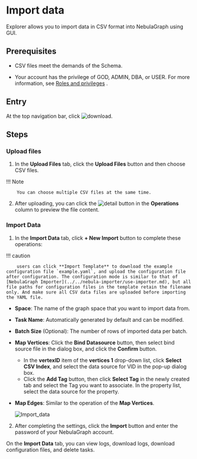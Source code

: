 # Import data

Explorer allows you to import data in CSV format into NebulaGraph using GUI.

## Prerequisites

- CSV files meet the demands of the Schema.

- Your account has the privilege of GOD, ADMIN, DBA, or USER. For more information, see [Roles and privileges](../../7.data-security/1.authentication/3.role-list.md) .

## Entry

At the top navigation bar, click ![download](https://docs-cdn.nebula-graph.com.cn/figures/studio-btn-download.png).

## Steps

### Upload files

1. In the **Upload Files** tab, click the **Upload Files** button and then choose CSV files.

  !!! Note

        You can choose multiple CSV files at the same time.

2. After uploading, you can click the ![detail](https://docs-cdn.nebula-graph.com.cn/figures/detail.png) button in the **Operations** column to preview the file content.

### Import Data

1. In the **Import Data** tab, click **+ New Import** button to complete these operations:

  !!! caution

        users can click **Import Template** to download the example configuration file `example.yaml`, and upload the configuration file after configuration. The configuration mode is similar to that of [NebulaGraph Importer](../../nebula-importer/use-importer.md), but all file paths for configuration files in the template retain the filename only. And make sure all CSV data files are uploaded before importing the YAML file.

  - **Space**: The name of the graph space that you want to import data from.
  - **Task Name**: Automatically generated by default and can be modified.
  - **Batch Size** (Optional): The number of rows of imported data per batch.
  - **Map Vertices**: Click the **Bind Datasource** button, then select bind source file in the dialog box, and click the **Confirm** button.

    - In the **vertexID** item of the **vertices 1** drop-down list, click **Select CSV Index**, and select the data source for VID in the pop-up dialog box.
    - Click the **Add Tag** button, then click **Select Tag** in the newly created tab and select the Tag you want to associate. In the property list, select the data source for the property.

  - **Map Edges**: Similar to the operation of the **Map Vertices**.

    ![Import_data](https://docs-cdn.nebula-graph.com.cn/figures/import_task_221111_en.png)

2. After completing the settings, click the **Import** button and enter the password of your NebulaGraph account.

On the **Import Data** tab, you can view logs, download logs, download configuration files, and delete tasks.
